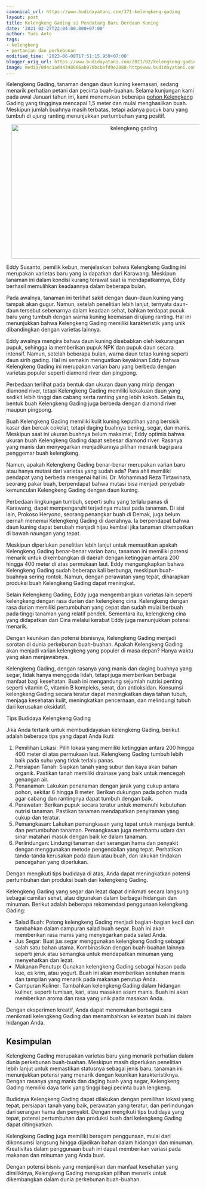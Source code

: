 ```yaml
---
canonical_url: https://www.budidayatani.com/371-kelengkeng-gading
layout: post
title: Kelengkeng Gading si Pendatang Baru Berdaun Kuning
date: '2021-02-27T22:04:00.000+07:00'
author: Yudi Anto
tags:
- kelengkeng
- pertanian dan perkebunan
modified_time: '2023-06-08T17:51:15.959+07:00'
blogger_orig_url: https://www.budidayatani.com/2021/02/kelengkeng-gading-si-pendatang-baru.html
image: media/0d4c1ad44348866ab970bcbefd9e2088-httpswww.budidayatani.com202102kelengkeng-gading-si-pendatang-baru.html.jpg
---
```

<p>Kelengkeng Gading, tanaman dengan daun kuning keemasan, sedang menarik perhatian petani dan pecinta buah-buahan. Selama kunjungan kami pada awal Januari tahun ini, kami menemukan beberapa <a href="https://www.budidayatani.com/search/label/kelengkeng">pohon Kelengkeng</a> Gading yang tingginya mencapai 1,5 meter dan mulai menghasilkan buah. Meskipun jumlah buahnya masih terbatas, tetapi adanya pucuk baru yang tumbuh di ujung ranting menunjukkan pertumbuhan yang positif.</p><div class="separator" style="clear: both; text-align: center;"><a href="https://blogger.googleusercontent.com/img/b/R29vZ2xl/AVvXsEjhbbSZJPhviYRsWKg245CFFxYmna8LTe3c1_IxsfmsQaFAdwc-ELuFjAj8bu_DhtnNsfuzpXBmbBWpKdRONcI1BMkzTlHD1KNa_lQkHQDTaNf6eEgfOExEN7XSVKXbxHlhjpVHUwB8PQiJ8HqmDQyCzl2pKvWmvqcwHht8I-WNTzx8ZR8VogpwF2GO2A/s2133/httpswww.budidayatani.com202102kelengkeng-gading-si-pendatang-baru.html.jpg" imageanchor="1" style="margin-left: 1em; margin-right: 1em;"><img alt="kelengkeng gading" border="0" data-original-height="1200" data-original-width="2133" height="360" src="https://blogger.googleusercontent.com/img/b/R29vZ2xl/AVvXsEjhbbSZJPhviYRsWKg245CFFxYmna8LTe3c1_IxsfmsQaFAdwc-ELuFjAj8bu_DhtnNsfuzpXBmbBWpKdRONcI1BMkzTlHD1KNa_lQkHQDTaNf6eEgfOExEN7XSVKXbxHlhjpVHUwB8PQiJ8HqmDQyCzl2pKvWmvqcwHht8I-WNTzx8ZR8VogpwF2GO2A/w640-h360/httpswww.budidayatani.com202102kelengkeng-gading-si-pendatang-baru.html.jpg" width="640" /></a></div><p>Eddy Susanto, pemilik kebun, menjelaskan bahwa Kelengkeng Gading ini merupakan varietas baru yang ia dapatkan dari Karawang. Meskipun tanaman ini dalam kondisi kurang terawat saat ia mendapatkannya, Eddy berhasil memulihkan keadaannya dalam beberapa bulan.</p><p>Pada awalnya, tanaman ini terlihat sakit dengan daun-daun kuning yang tampak akan gugur. Namun, setelah penelitian lebih lanjut, ternyata daun-daun tersebut sebenarnya dalam keadaan sehat, bahkan terdapat pucuk baru yang tumbuh dengan warna kuning keemasan di ujung ranting. Hal ini menunjukkan bahwa Kelengkeng Gading memiliki karakteristik yang unik dibandingkan dengan varietas lainnya.</p><p>Eddy awalnya mengira bahwa daun kuning disebabkan oleh kekurangan pupuk, sehingga ia memberikan pupuk NPK dan pupuk daun secara intensif. Namun, setelah beberapa bulan, warna daun tetap kuning seperti daun sirih gading. Hal ini semakin menguatkan keyakinan Eddy bahwa Kelengkeng Gading ini merupakan varian baru yang berbeda dengan varietas populer seperti diamond river dan pingpong.</p><p>Perbedaan terlihat pada bentuk dan ukuran daun yang mirip dengan diamond river, tetapi Kelengkeng Gading memiliki kekakuan daun yang sedikit lebih tinggi dan cabang serta ranting yang lebih kokoh. Selain itu, bentuk buah Kelengkeng Gading juga berbeda dengan diamond river maupun pingpong.</p><p>Buah Kelengkeng Gading memiliki kulit kuning keputihan yang bersisik kasar dan bercak cokelat, tetapi daging buahnya bening, segar, dan manis. Meskipun saat ini ukuran buahnya belum maksimal, Eddy optimis bahwa ukuran buah Kelengkeng Gading dapat sebesar diamond river. Rasanya yang manis dan menyegarkan menjadikannya pilihan menarik bagi para penggemar buah kelengkeng.</p><p>Namun, apakah Kelengkeng Gading benar-benar merupakan varian baru atau hanya mutasi dari varietas yang sudah ada? Para ahli memiliki pendapat yang berbeda mengenai hal ini. Dr. Mohammad Reza Tirtawinata, seorang pakar buah, berpendapat bahwa mutasi bisa menjadi penyebab kemunculan Kelengkeng Gading dengan daun kuning.</p><p>Perbedaan lingkungan tumbuh, seperti suhu yang terlalu panas di Karawang, dapat mempengaruhi terjadinya mutasi pada tanaman. Di sisi lain, Prokoso Heryono, seorang penangkar buah di Demak, juga belum pernah menemui Kelengkeng Gading di daerahnya. Ia berpendapat bahwa daun kuning dapat berubah menjadi hijau kembali jika tanaman ditempatkan di bawah naungan yang tepat.</p><p>Meskipun diperlukan penelitian lebih lanjut untuk memastikan apakah Kelengkeng Gading benar-benar varian baru, tanaman ini memiliki potensi menarik untuk dikembangkan di daerah dengan ketinggian antara 200 hingga 400 meter di atas permukaan laut. Eddy mengungkapkan bahwa Kelengkeng Gading sudah beberapa kali berbunga, meskipun buah-buahnya sering rontok. Namun, dengan perawatan yang tepat, diharapkan produksi buah Kelengkeng Gading dapat meningkat.</p><p>Selain Kelengkeng Gading, Eddy juga mengembangkan varietas lain seperti kelengkeng dengan rasa durian dan kelengkeng cina. Kelengkeng dengan rasa durian memiliki pertumbuhan yang cepat dan sudah mulai berbuah pada tinggi tanaman yang relatif pendek. Sementara itu, kelengkeng cina yang didapatkan dari Cina melalui kerabat Eddy juga menunjukkan potensi menarik.</p><p>Dengan keunikan dan potensi bisnisnya, Kelengkeng Gading menjadi sorotan di dunia perkebunan buah-buahan. Apakah Kelengkeng Gading akan menjadi varian kelengkeng yang populer di masa depan? Hanya waktu yang akan menjawabnya.</p><p>Kelengkeng Gading, dengan rasanya yang manis dan daging buahnya yang segar, tidak hanya menggoda lidah, tetapi juga memberikan berbagai manfaat bagi kesehatan. Buah ini mengandung sejumlah nutrisi penting seperti vitamin C, vitamin B kompleks, serat, dan antioksidan. Konsumsi kelengkeng Gading secara teratur dapat meningkatkan daya tahan tubuh, menjaga kesehatan kulit, meningkatkan pencernaan, dan melindungi tubuh dari kerusakan oksidatif.</p><p>Tips Budidaya Kelengkeng Gading</p><p>Jika Anda tertarik untuk membudidayakan kelengkeng Gading, berikut adalah beberapa tips yang dapat Anda ikuti:</p><ol><li>Pemilihan Lokasi: Pilih lokasi yang memiliki ketinggian antara 200 hingga 400 meter di atas permukaan laut. Kelengkeng Gading tumbuh lebih baik pada suhu yang tidak terlalu panas.</li><li>Persiapan Tanah: Siapkan tanah yang subur dan kaya akan bahan organik. Pastikan tanah memiliki drainase yang baik untuk mencegah genangan air.</li><li>Penanaman: Lakukan penanaman dengan jarak yang cukup antara pohon, sekitar 6 hingga 8 meter. Berikan dukungan pada pohon muda agar cabang dan rantingnya dapat tumbuh dengan baik.</li><li>Perawatan: Berikan pupuk secara teratur untuk memenuhi kebutuhan nutrisi tanaman. Pastikan tanaman mendapatkan penyiraman yang cukup dan teratur.</li><li>Pemangkasan: Lakukan pemangkasan yang tepat untuk menjaga bentuk dan pertumbuhan tanaman. Pemangkasan juga membantu udara dan sinar matahari masuk dengan baik ke dalam tanaman.</li><li>Perlindungan: Lindungi tanaman dari serangan hama dan penyakit dengan menggunakan metode pengendalian yang tepat. Perhatikan tanda-tanda kerusakan pada daun atau buah, dan lakukan tindakan pencegahan yang diperlukan.</li></ol><p>Dengan mengikuti tips budidaya di atas, Anda dapat meningkatkan potensi pertumbuhan dan produksi buah dari kelengkeng Gading.</p><p>Kelengkeng Gading yang segar dan lezat dapat dinikmati secara langsung sebagai camilan sehat, atau digunakan dalam berbagai hidangan dan minuman. Berikut adalah beberapa rekomendasi penggunaan kelengkeng Gading:</p><ul><li>Salad Buah: Potong kelengkeng Gading menjadi bagian-bagian kecil dan tambahkan dalam campuran salad buah segar. Buah ini akan memberikan rasa manis yang menyegarkan pada salad Anda.</li><li>Jus Segar: Buat jus segar menggunakan kelengkeng Gading sebagai salah satu bahan utama. Kombinasikan dengan buah-buahan lainnya seperti jeruk atau semangka untuk mendapatkan minuman yang menyehatkan dan lezat.</li><li>Makanan Penutup: Gunakan kelengkeng Gading sebagai hiasan pada kue, es krim, atau yogurt. Buah ini akan memberikan sentuhan manis dan tampilan yang menarik pada makanan penutup Anda.</li><li>Campuran Kuliner: Tambahkan kelengkeng Gading dalam hidangan kuliner, seperti tumisan, kari, atau masakan asam manis. Buah ini akan memberikan aroma dan rasa yang unik pada masakan Anda.</li></ul><p>Dengan eksperimen kreatif, Anda dapat menemukan berbagai cara menikmati kelengkeng Gading dan menambahkan kelezatan buah ini dalam hidangan Anda.</p><h2>Kesimpulan</h2><p>Kelengkeng Gading merupakan varietas baru yang menarik perhatian dalam dunia perkebunan buah-buahan. Meskipun masih diperlukan penelitian lebih lanjut untuk memastikan statusnya sebagai jenis baru, tanaman ini menunjukkan potensi yang menarik dengan keunikan karakteristiknya. Dengan rasanya yang manis dan daging buah yang segar, Kelengkeng Gading memiliki daya tarik yang tinggi bagi pecinta buah lengkeng.</p><p>Budidaya Kelengkeng Gading dapat dilakukan dengan pemilihan lokasi yang tepat, persiapan tanah yang baik, perawatan yang teratur, dan perlindungan dari serangan hama dan penyakit. Dengan mengikuti tips budidaya yang tepat, potensi pertumbuhan dan produksi buah dari kelengkeng Gading dapat ditingkatkan.</p><p>Kelengkeng Gading juga memiliki beragam penggunaan, mulai dari dikonsumsi langsung hingga dijadikan bahan dalam hidangan dan minuman. Kreativitas dalam penggunaan buah ini dapat memberikan variasi pada makanan dan minuman yang Anda buat.</p><p>Dengan potensi bisnis yang menjanjikan dan manfaat kesehatan yang dimilikinya, Kelengkeng Gading merupakan pilihan menarik untuk dikembangkan dalam dunia perkebunan buah-buahan.</p>